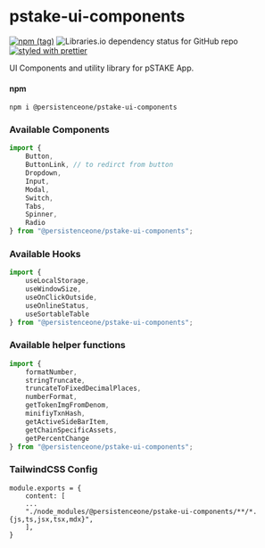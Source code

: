 # pstake-ui-components

[![npm (tag)](https://img.shields.io/npm/v/@persistenceone/pstake-ui-components)](https://www.npmjs.com/package/@persistenceone/pstake-ui-components)
![Libraries.io dependency status for GitHub repo](https://img.shields.io/librariesio/github/persistenceOne/pstake-ui-components)
[![styled with prettier](https://img.shields.io/badge/styled_with-prettier-ff69b4.svg)](https://github.com/prettier/prettier)

UI Components and utility library for pSTAKE App.

#### npm

```shell
npm i @persistenceone/pstake-ui-components
```

### Available Components

```ts
import {
    Button, 
    ButtonLink, // to redirct from button
    Dropdown,
    Input, 
    Modal, 
    Switch,
    Tabs,
    Spinner,
    Radio
} from "@persistenceone/pstake-ui-components";
```

### Available Hooks

```ts
import {
    useLocalStorage, 
    useWindowSize,
    useOnClickOutside,
    useOnlineStatus,
    useSortableTable
} from "@persistenceone/pstake-ui-components";
```

### Available helper functions

```ts
import {
    formatNumber,
    stringTruncate,
    truncateToFixedDecimalPlaces,
    numberFormat,
    getTokenImgFromDenom,
    minifiyTxnHash,
    getActiveSideBarItem,
    getChainSpecificAssets,
    getPercentChange
} from "@persistenceone/pstake-ui-components";
```
### TailwindCSS Config

```tsconst tailwindConf = require("@persistenceone/pstake-ui-components");
module.exports = {
    content: [
    ...
    "./node_modules/@persistenceone/pstake-ui-components/**/*.{js,ts,jsx,tsx,mdx}",
    ],
}
```
